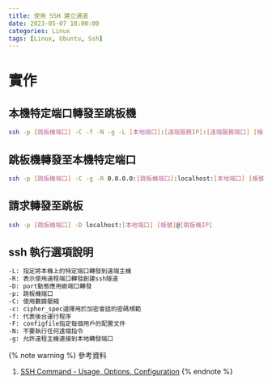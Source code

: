 ```yaml
---
title: 使用 SSH 建立通道
date: 2023-05-07 18:00:00
categories: Linux
tags: [Linux, Ubuntu, Ssh]
---
```


# 實作

## 本機特定端口轉發至跳板機
```bash
ssh -p [跳板機端口] -C -f -N -g -L [本地端口]:[遠端服務IP]:[遠端服務端口] [帳號]@[跳板機IP]
```

<!--more-->

## 跳板機轉發至本機特定端口
```bash
ssh -p [跳板機端口] -C -g -R 0.0.0.0:[跳板機端口]:localhost:[本地端口] [帳號]@[跳板機IP]
```

## 請求轉發至跳板
```bash
ssh -p [跳板機端口] -D localhost:[本地端口] [帳號]@[跳板機IP]
```

## ssh 執行選項說明
```bash
-L: 指定將本機上的特定端口轉發到遠端主機
-R: 表示使用遠程端口轉發創建ssh隧道
-D: port動態應用級端口轉​​發
-p: 跳板機端口
-C: 使用數據壓縮
-c: cipher_spec選擇用於加密會話的密碼規範
-f: 代表後台運行程序
-F: configfile指定每個用戶的配置文件
-N: 不要執行任何遠端指令
-g: 允許遠程主機連接到本地轉發端口
```

<!-- /etc/ssh/sshd_config 加入GatewayPorts 設定，能讓所有人都連到 -->

<!-- scoop install putty
plink -v -x -a -T -C -noagent -ssh -pw "[密碼]" -P 50893 -L [本地端口]:[遠端服務IP]:[遠端服務端口] [帳號]@[跳板機IP] -->

{% note warning %}
參考資料
1. [SSH Command - Usage, Options, Configuration](https://www.ssh.com/academy/ssh/command)
{% endnote %}